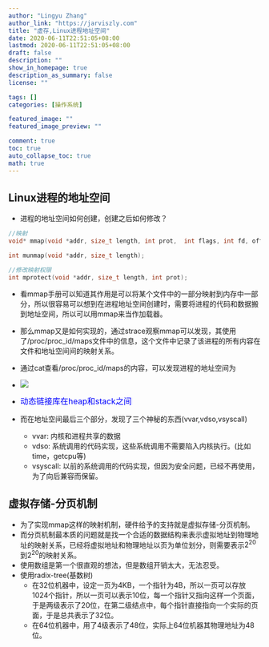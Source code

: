 ```yaml
---
author: "Lingyu Zhang"
author_link: "https://jarviszly.com"
title: "虚存,Linux进程地址空间"
date: 2020-06-11T22:51:05+08:00
lastmod: 2020-06-11T22:51:05+08:00
draft: false
description: ""
show_in_homepage: true
description_as_summary: false
license: ""

tags: []
categories: [操作系统]

featured_image: ""
featured_image_preview: ""

comment: true
toc: true
auto_collapse_toc: true
math: true
---
```


## Linux进程的地址空间
- 进程的地址空间如何创建，创建之后如何修改？
```c
//映射
void* mmap(void *addr, size_t length, int prot,  int flags, int fd, off_t offset);

int munmap(void *addr, size_t length);

//修改映射权限
int mprotect(void *addr, size_t length, int prot);
```
- 看mmap手册可以知道其作用是可以将某个文件中的一部分映射到内存中一部分，所以很容易可以想到在进程地址空间创建时，需要将进程的代码和数据搬到地址空间，所以可以用mmap来当作加载器。
- 那么mmap又是如何实现的，通过strace观察mmap可以发现，其使用了/proc/proc_id/maps文件中的信息，这个文件中记录了该进程的所有内容在文件和地址空间间的映射关系。
- 通过cat查看/proc/proc_id/maps的内容，可以发现进程的地址空间为
- ![](/images/documents/操作系统/procaddr.png)
- <font color=blue size=3>动态链接库在heap和stack之间</font>
  
- 而在地址空间最后三个部分，发现了三个神秘的东西(vvar,vdso,vsyscall)
  - vvar: 内核和进程共享的数据
  - vdso: 系统调用的代码实现，这些系统调用不需要陷入内核执行。(比如time，getcpu等)
  - vsyscall: 以前的系统调用的代码实现，但因为安全问题，已经不再使用，为了向后兼容而保留。


## 虚拟存储-分页机制
- 为了实现mmap这样的映射机制，硬件给予的支持就是虚拟存储-分页机制。
- 而分页机制最本质的问题就是找一个合适的数据结构来表示虚拟地址到物理地址的映射关系，已经将虚拟地址和物理地址以页为单位划分，则需要表示$2^{20}$到$2^{20}$的映射关系。
- 使用数组是第一个很直观的想法，但是数组开销太大，无法忍受。
- 使用radix-tree(基数树)
  - 在32位机器中，设定一页为4KB，一个指针为4B，所以一页可以存放1024个指针，所以一页可以表示10位，每一个指针又指向这样一个页面，于是两级表示了20位，在第二级结点中，每个指针直接指向一个实际的页面，于是总共表示了32位。
  - 在64位机器中，用了4级表示了48位，实际上64位机器其物理地址为48位。